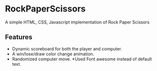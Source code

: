 # RockPaperScissors
 A simple HTML, CSS, Javascript implementation of Rock Paper Scissors
 
 ## Features
 * Dynamic scoreboard for both the player and computer.
 * A win/lose/draw color change animation.
 * Randomized computer move. 
 *Used Font awesome instead of default text.
